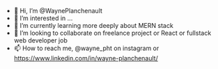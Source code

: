 - 👋 Hi, I’m @WaynePlanchenault
- 👀 I’m interested in ...
- 🌱 I’m currently learning more deeply about MERN stack
- 💞️ I’m looking to collaborate on freelance project or React or fullstack web developer job
- 📫 How to reach me, @wayne_pht on instagram or https://www.linkedin.com/in/wayne-planchenault/

<!---
WaynePlanchenault/WaynePlanchenault is a ✨ special ✨ repository because its `README.md` (this file) appears on your GitHub profile.
You can click the Preview link to take a look at your changes.
--->
